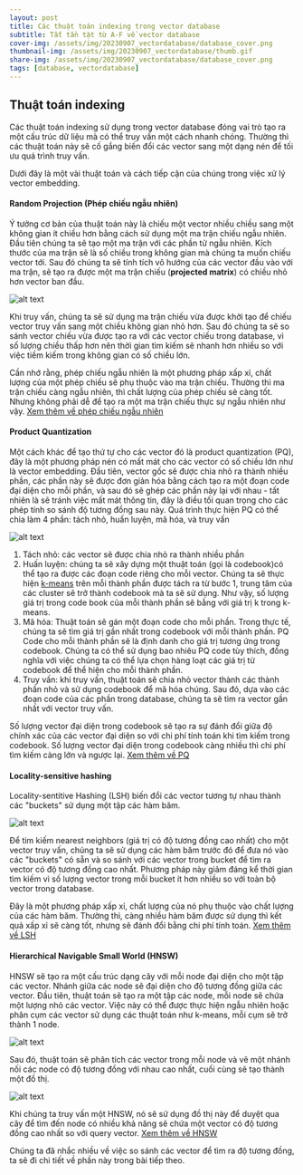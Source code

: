 ```yaml
---
layout: post
title: Các thuật toán indexing trong vector database
subtitle: Tất tần tật từ A-F về vector database
cover-img: /assets/img/20230907_vectordatabase/database_cover.png
thumbnail-img: /assets/img/20230907_vectordatabase/thumb.gif
share-img: /assets/img/20230907_vectordatabase/database_cover.png
tags: [database, vectordatabase]
---
```


## Thuật toán indexing

Các thuật toán indexing sử dụng trong vector database đóng vai trò tạo ra một cấu trúc dữ liệu mà có thể truy vấn một cách nhanh chóng. Thường thì các thuật toán này sẽ cố gắng biến đổi các vector sang một dạng nén để tối ưu quá trình truy vấn.

Dưới đây là một vài thuật toán và cách tiếp cận của chúng trong việc xử lý vector embedding.

#### Random Projection (Phép chiếu ngẫu nhiên)

Ý tưởng cơ bản của thuật toán này là chiếu một vector nhiều chiều sang một không gian ít chiều hơn bằng cách sử dụng một ma trận chiếu ngẫu nhiên. Đầu tiên chúng ta sẽ tạo một ma trận với các phần tử ngẫu nhiên. Kích thước của ma trận sẽ là số chiều trong không gian mà chúng ta muốn chiếu vector tới. Sau đó chúng ta sẽ tính tích vô hướng của các vector đầu vào với ma trận, sẽ tạo ra được một ma trận chiếu (**projected matrix**) có chiều nhỏ hơn vector ban đầu.

![alt text](/assets/img/20230907_vectordatabase/random_projection.png )

Khi truy vấn, chúng ta sẽ sử dụng ma trận chiếu vừa được khởi tạo để chiếu vector truy vấn sang một chiều không gian nhỏ hơn. Sau đó chúng ta sẽ so sánh vector chiếu vừa được tạo ra với các vector chiếu trong database, vì số lượng chiều thấp hơn nên thời gian tìm kiếm sẽ nhanh hơn nhiều so với việc tiềm kiếm trong không gian có số chiều lớn.

Cần nhớ rằng, phép chiếu ngẫu nhiên là một phương pháp xấp xỉ, chất lượng của một phép chiếu sẽ phụ thuộc vào ma trận chiếu. Thường thì ma trận chiếu càng ngẫu nhiên, thì chất lượng của phép chiếu sẽ càng tốt. Nhưng không phải dễ để tạo ra một ma trận chiếu thực sự ngẫu nhiên như vậy. [Xem thêm về phép chiếu ngẫu nhiên](https://www.pinecone.io/learn/series/faiss/locality-sensitive-hashing-random-projection/)

#### Product Quantization

Một cách khác để tạo thứ tự cho các vector đó là product quantization (PQ),  đây là một phương pháp nén có mất mát cho các vector có số chiều lớn như là vector embedding. Đầu tiên, vector gốc sẽ được chia nhỏ ra thành nhiều phần, các phần này sẽ được đơn giản hóa bằng cách tạo ra một đoạn code đại diện cho mỗi phần, và sau đó sẽ ghép các phần này lại với nhau - tất nhiên là sẽ tránh việc mất mát thông tin, đây là điều tối quan trọng cho các phép tính so sánh độ tương đồng sau này. Quá trình thực hiện PQ có thể chia làm 4 phần: tách nhỏ, huấn luyện, mã hóa, và truy vấn

![alt text](/assets/img/20230907_vectordatabase/product_quantize.png )


1. Tách nhỏ: các vector sẽ được chia nhỏ ra thành nhiều phần
2. Huấn luyện: chúng ta sẽ xây dựng một thuật toán (gọi là codebook)có thể tạo ra được các đoạn code riêng cho mỗi vector. Chúng ta sẽ thực hiện [k-means](https://machinelearningcoban.com/2017/01/01/kmeans/) trên mỗi thành phần được tách ra từ bước 1, trung tâm của các cluster sẽ trở thành codebook mà ta sẽ sử dụng. Như vậy, số lượng giá trị trong code book của mỗi thành phần sẽ bằng với giá trị k trong k-means.
3. Mã hóa: Thuật toán sẽ gán một đoạn code cho mỗi phần. Trong thực tế, chúng ta sẽ tìm giá trị gần nhất trong codebook với mỗi thành phần. PQ Code cho mỗi thành phần sẽ là định danh cho giá trị tương ứng trong codebook. Chúng ta có thể sử dụng bao nhiêu PQ code tùy thích, đồng nghĩa với việc chúng ta có thể lựa chọn hàng loạt các giá trị từ codebook để thể hiện cho mỗi thành phần.
4. Truy vấn: khi truy vấn, thuật toán sẽ chia nhỏ vector thành các thành phần nhỏ và sử dụng codebook để mã hóa chúng. Sau đó, dựa vào các đoạn code của các phần trong database, chúng ta sẽ tìm ra vector gần nhất với vector truy vấn.

Số lượng vector đại diện trong codebook sẽ tạo ra sự đánh đổi giữa độ chính xác của các vector đại diện so với chi phí tính toán khi tìm kiếm trong codebook. Số lượng vector đại diện trong codebook càng nhiều thì chi phí tìm kiếm càng lớn và ngược lại. [Xem thêm về PQ](https://www.pinecone.io/learn/product-quantization/)

#### Locality-sensitive hashing

Locality-sentitive Hashing (LSH) biến đổi các vector tương tự nhau thành các "buckets" sử dụng một tập các hàm băm.

![alt text](/assets/img/20230907_vectordatabase/lsh_hash.png )

Để tim kiếm nearest neighbors (giá trị có độ tương đồng cao nhất) cho một vector truy vấn, chúng ta sẽ sử dụng các hàm băm trước đó để đưa nó vào các "buckets" có sẵn và so sánh với các vector trong bucket để tìm ra vector có độ tương đồng cao nhất. Phương pháp này giảm đáng kể thời gian tìm kiếm vì số lượng vector trong mỗi bucket ít hơn nhiều so với toàn bộ vector trong database.

Đây là một phương pháp xấp xỉ, chất lượng của nó phụ thuộc vào chất lượng của các hàm băm. Thường thì, càng nhiều hàm băm được sử dụng thì kết quả xấp xỉ sẽ càng tốt, nhưng sẽ đánh đổi bằng chi phí tính toán. [Xem thêm về LSH](https://www.pinecone.io/learn/series/faiss/locality-sensitive-hashing/)

#### Hierarchical Navigable Small World (HNSW)

HNSW sẽ tạo ra một cấu trúc dạng cây với mỗi node đại diện cho một tập các vector. Nhánh giữa các node sẽ đại diện cho độ tương đồng giữa các vector. Đầu tiên, thuật toán sẽ tạo ra một tập các node, mỗi node sẽ chứa một lượng nhỏ các vector. Việc này có thể được thực hiện ngẫu nhiên hoặc phân cụm các vector sử dụng các thuật toán như k-means, mỗi cụm sẽ trở thành 1 node.

![alt text](/assets/img/20230907_vectordatabase/cluster_hnsw.png )

Sau đó, thuật toán sẽ phân tích các vector trong mỗi node và vẽ một nhánh nối các node có độ tương đồng với nhau cao nhất, cuối cùng sẽ tạo thành một đồ thị.

![alt text](/assets/img/20230907_vectordatabase/edge_node.png )

Khi chúng ta truy vấn một HNSW, nó sẽ sử dụng đồ thị này để duyệt qua cây để tìm đến node có nhiều khả năng sẽ chứa một vector có độ tương đồng cao nhất so với query vector. [Xem thêm về HNSW](https://www.pinecone.io/learn/series/faiss/hnsw/)


Chúng ta đã nhắc nhiều về việc so sánh các vector để tìm ra độ tương đồng, ta sẽ đi chi tiết về phần này trong bài tiếp theo.